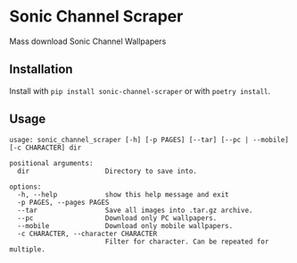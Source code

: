 # Sonic Channel Scraper

Mass download Sonic Channel Wallpapers

## Installation

Install with `pip install sonic-channel-scraper` or with `poetry install`.

## Usage

```text
usage: sonic_channel_scraper [-h] [-p PAGES] [--tar] [--pc | --mobile] [-c CHARACTER] dir

positional arguments:
  dir                   Directory to save into.

options:
  -h, --help            show this help message and exit
  -p PAGES, --pages PAGES
  --tar                 Save all images into .tar.gz archive.
  --pc                  Download only PC wallpapers.
  --mobile              Download only mobile wallpapers.
  -c CHARACTER, --character CHARACTER
                        Filter for character. Can be repeated for multiple.
```
